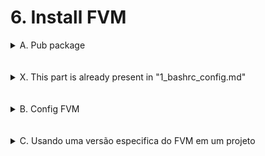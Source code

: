 # 6. **Install FVM**
<details><summary>A. Pub package</summary>

```bash
dart pub global activate fvm

```
</details><br><br>


<details><summary>X. This part is already present in "1_bashrc_config.md"</summary>

```bash
echo 'export PATH=$PATH:$HOME/.pub-cache/bin' >> ~/.bashrc

```

```bash
source ~/.bashrc

```
</details><br><br>


<details><summary>B. Config FVM</summary>

```bash
fvm --version

```

```bash
fvm config

```

```bash
cd /home/$USER/ && mkdir _devprograms
cd /home/$USER/_devprograms && mkdir fvm
cd /home/$USER/_devprograms/fvm
fvm config --cache-path /home/$USER/_devprograms/fvm

```

```bash
# Listar FVM instaladas
fvm list

```

```bash
# Quais são as versões que existem disponíveis
fvm releases

```

```bash
fvm doctor

```

```bash
fvm install stable

```

```bash
fvm install 3.10.3

```
</details><br><br>


<details><summary>C. Usando uma versão especifica do FVM em um projeto</summary>

```bash
# Dentro do VSCode no terminal:
fvm list

```

```bash
fvm use 3.10.3

```

```bash
fvm flutter doctor

```

```bash
### na raiz do projeto crie o seguinte:
#### source: https://fvm.app/docs/getting_started/configuration
.vscode/settings.json

```

```bash
{
  "dart.flutterSdkPath": ".fvm/flutter_sdk",
  // Remove .fvm files from search
  "search.exclude": {
    "**/.fvm": true
  },
  // Remove from file watching
  "files.watcherExclude": {
    "**/.fvm": true
  }
}

```
